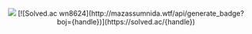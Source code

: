 <div align=center>

<img src="https://capsule-render.vercel.app/api?type=waving&color=auto&height=200&section=header&text=0_0eong%20Github👋&fontSize=60" />
[![Solved.ac wn8624](http://mazassumnida.wtf/api/generate_badge?boj={handle})](https://solved.ac/{handle})
<br>

</div>

<!--
**wn8624/wn8624** is a ✨ _special_ ✨ repository because its `README.md` (this file) appears on your GitHub profile.

Here are some ideas to get you started:

- 🔭 I’m currently working on ...
- 🌱 I’m currently learning ...
- 👯 I’m looking to collaborate on ...
- 🤔 I’m looking for help with ...
- 💬 Ask me about ...
- 📫 How to reach me: ...
- 😄 Pronouns: ...
- ⚡ Fun fact: ...
-->
